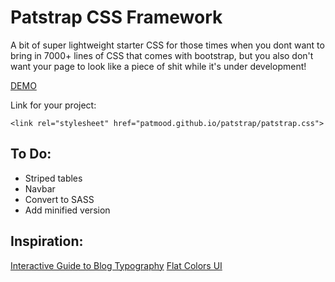 # Patstrap CSS Framework

A bit of super lightweight starter CSS for those times when you dont want to bring in 7000+ lines of CSS that comes with bootstrap, but you also don't want your page to look like a piece of shit while it's under development!

[DEMO](http://patmood.github.io/patstrap/)

Link for your project:

`<link rel="stylesheet" href="patmood.github.io/patstrap/patstrap.css">`

## To Do:

- Striped tables
- Navbar
- Convert to SASS
- Add minified version


## Inspiration:
[Interactive Guide to Blog Typography](http://www.kaikkonendesign.fi/typography/)
[Flat Colors UI](http://flatuicolors.com/)
